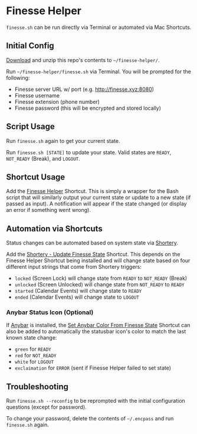 # Finesse Helper

`finesse.sh` can be run directly via Terminal or automated via Mac Shortcuts.

## Initial Config

[Download](https://github.com/iznaut/finesse-helper/archive/refs/heads/main.zip) and unzip this repo's contents to `~/finesse-helper/`.

Run `~/finesse-helper/finesse.sh` via Terminal. You will be prompted for the following:

- Finesse server URL w/ port (e.g. http://finesse.xyz:8080)
- Finesse username
- Finesse extension (phone number)
- Finesse password (this will be encrypted and stored locally)

## Script Usage

Run `finesse.sh` again to get your current state.

Run `finesse.sh [STATE]` to update your state. Valid states are `READY`, `NOT_READY` (Break), and `LOGOUT`.

## Shortcut Usage

Add the [Finesse Helper](https://www.icloud.com/shortcuts/d78afd1eda174489899b1e24699bb578) Shortcut. This is simply a wrapper for the Bash script that will similarly output your current state or update to a new state (if passed as input). A notification will appear if the state changed (or display an error if something went wrong).

## Automation via Shortcuts

Status changes can be automated based on system state via [Shortery](https://apps.apple.com/us/app/shortery/id1594183810).

Add the [Shortery - Update Finesse State](https://www.icloud.com/shortcuts/bbd28d916b45422f8ae6366bbe160692) Shortcut. This depends on the Finesse Helper Shortcut being installed and will change state based on four different input strings that come from Shortery triggers:

- `locked` (Screen Lock) will change state from `READY` to `NOT_READY` (Break)
- `unlocked` (Screen Unlocked) will change state from `NOT_READY` to `READY`
- `started` (Calendar Events) will change state to `READY`
- `ended` (Calendar Events) will change state to `LOGOUT`

### Anybar Status Icon (Optional)

If [Anybar](https://github.com/tonsky/AnyBar) is installed, the [Set Anybar Color From Finesse State](https://www.icloud.com/shortcuts/ec0d0626ebef428b935ebc03b9c6120d) Shortcut can also be added to automatically the statusbar icon's color to match the last known state change:

- `green` for `READY`
- `red` for `NOT_READY`
- `white` for `LOGOUT`
- `exclaimation` for `ERROR` (sent if Finesse Helper failed to set state)

## Troubleshooting

Run `finesse.sh --reconfig` to be reprompted with the initial configuration questions (except for password).

To change your password, delete the contents of `~/.encpass` and run `finesse.sh` again.